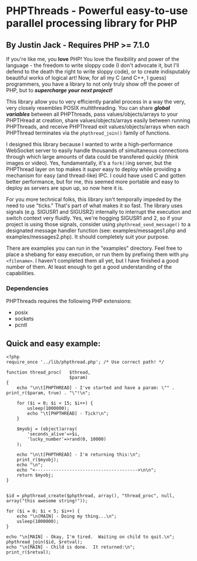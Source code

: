 # PHPThreads - Powerful easy-to-use parallel processing library for PHP
## By Justin Jack - Requires PHP >= 7.1.0

If you're like me, you **love** PHP!  You love the flexibility and power of the language - the freedom to write sloppy code (I don't advocate it, but I'll defend to the death the right to write sloppy code), or to create indisputably beautiful works of logical art!  Now, for all my C (and C++, I guess) programmers, you have a library to not only truly show off the power of PHP, but to ***supercharge your next project!***

This library allow you to very efficiently parallel process in a way the very, very closely resembles POSIX multithreading.  You can share ***global variables*** between all PHPThreads, pass values/objects/arrays to your PHPTHread at creation, share values/objects/arrays easily between running PHPThreads, and receive PHPThread exit values/objects/arrays when each PHPThread terminates via the `phpthread_join()` family of functions.

I designed this library because I wanted to write a high-performance WebSocket server to easily handle thousands of simultaneous connections through which large amounts of data could be transfered quickly (think images or video).  Yes, fundamentally, it's a `fork()`ing server, but the PHPThread layer on top makes it *super* easy to deploy while providing a mechanism for easy (and thread-like) IPC.  I could have used C and gotten better performance, but for me, this seemed more portable and easy to deploy as servers are spun up, so now here it is.

For you more technical folks, this library isn't temporally impeded by the need to use "ticks."  That's part of what makes it so fast.  The library uses signals (e.g. SIGUSR1 and SIGUSR2) internally to interrupt the execution and switch context very fluidly.  Yes, we're hogging SIGUSR1 and 2, so if your project is using those signals, consider using `phpthread_send_message()` to a designated message handler function (see: examples/messages1.php and examples/messages2.php).  It should completely suit your purpose.

There are examples you can run in the "examples" directory.  Feel free to place a shebang for easy execution, or run them by prefixing them with `php <filename>`.  I haven't completed them all yet, but I have finished a good number of them.  At least enough to get a good understanding of the capabilities.

### Dependencies
PHPThreads requires the following PHP extensions:
- posix
- sockets
- pcntl

## Quick and easy example:

```
<?php 
require_once '../lib/phpthread.php'; /* Use correct path! */

function thread_proc(   $thread, 
                        $param)
{
    echo "\n\t[PHPTHREAD] - I've started and have a param: \"" . print_r($param, true) . "\"!\n";

    for ($i = 0; $i < 15; $i++) {
        usleep(1000000);
        echo "\t[PHPTHREAD] - Tick!\n";
    }

    $myobj = (object)array(
        'seconds_alive'=>$i,
        'lucky_number'=>rand(0, 10000)
    );

    echo "\n\t[PHPTHREAD] - I'm returning this:\n";
    print_r($myobj);
    echo "\n";
    echo "<--------------------------------------->\n\n";
    return $myobj;
}


$id = phpthread_create($phpthread, array(), "thread_proc", null, array("this awesome string!"));

for ($i = 0; $i < 5; $i++) {
    echo "\n[MAIN] - Doing my thing...\n";
    usleep(1000000);
}

echo "\n[MAIN] - Okay, I'm tired.  Waiting on child to quit.\n";
phpthread_join($id, $retval);
echo "\n[MAIN] - Child is done.  It returned:\n";
print_r($retval);
```
